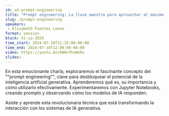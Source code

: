 ```yaml
---
id: a3-prompt-engineering
title: "Prompt engineering: La llave maestra para aprovechar al máximo la generative IA"
slug: /prompt-engineering
speakers:
 - Elizabeth Fuentes Leone
format: session
block: h1-ia-2024
time_start: 2024-07-10T11:25:00-06:00
time_end: 2024-07-10T12:00:00-06:00
video: https://youtu.be/KWAnThoWzRc
slides:
---
```


En esta emocionante charla, exploraremos el fascinante concepto del ""prompt engineering"", clave para desbloquear el potencial de la inteligencia artificial generativa. Aprenderemos qué es, su importancia y cómo utilizarlo efectivamente. Experimentaremos con Jupyter Notebooks, creando prompts y observando cómo los modelos de IA responden.

Asiste y aprende esta revolucionaria técnica que está transformando la interacción con los sistemas de IA generativa.
